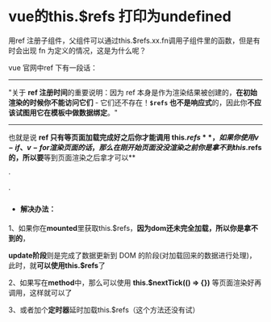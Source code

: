 # vue的this.$refs 打印为undefined

用ref 注册子组件，父组件可以通过this.$refs.xx.fn调用子组件里的函数，但是有时会出现 fn 为定义的情况，这是为什么呢？

vue 官网中ref 下有一段话：

 

------

"关于 **ref 注册时间**的重要说明：因为 ref 本身是作为渲染结果被创建的，**在初始渲染的时候你不能访问它们** - 它们还不存在！**`$refs` 也不是响应式**的，因此你**不应该试图用它在模板中做数据绑定**。"

------

  

也就是说 **ref 只有等页面加载完成好之后你才能调用 this.$refs** ，如果你使用v-if 、v-for渲染页面的话，那么在刚开始页面没没渲染之前你是拿不到this.$refs 的，所以要**等到页面渲染之后拿才可以**

·

·

- #### 解决办法：

1、如果你在**mounted**里获取this.$refs，**因为dom还未完全加载，所以你是拿不到的**， 

**update阶段**则是完成了数据更新到 DOM 的阶段(对加载回来的数据进行处理)，此时，就**可以使用this.$refs**了

2、如果写在**method**中，那么可以使用 **this.$nextTick(() => {})** 等页面渲染好再调用，这样就可以了

3、或者加个**定时器**延时加载this.$refs（这个方法还没有试）